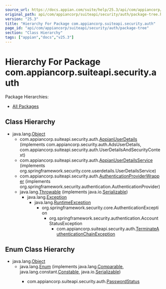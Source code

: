 ```yaml
---
source_url: https://docs.appian.com/suite/help/25.3/api/com/appiancorp/suiteapi/security/auth/package-tree.html
original_path: api/com/appiancorp/suiteapi/security/auth/package-tree.html
version: "25.3"
title: "Hierarchy For Package com.appiancorp.suiteapi.security.auth"
page_id: "api/com/appiancorp/suiteapi/security/auth/package-tree"
section: "Class Hierarchy"
tags: ["appian","docs","v25.3"]
---
```



# Hierarchy For Package com.appiancorp.suiteapi.security.auth

Package Hierarchies:

-   [All Packages](../../../../../overview-tree.html)

## Class Hierarchy

-   java.lang.[Object](https://docs.oracle.com/en/java/javase/17/docs/api/java.base/java/lang/Object.html "class or interface in java.lang")
    -   com.appiancorp.suiteapi.security.auth.[AppianUserDetails](AppianUserDetails.html "class in com.appiancorp.suiteapi.security.auth") (implements com.appiancorp.security.auth.AdsUserDetails, com.appiancorp.suiteapi.security.auth.UserDetailsAndSecurityContext)
    -   com.appiancorp.suiteapi.security.auth.[AppianUserDetailsService](AppianUserDetailsService.html "class in com.appiancorp.suiteapi.security.auth") (implements org.springframework.security.core.userdetails.UserDetailsService)
    -   com.appiancorp.suiteapi.security.auth.[AuthenticationProviderWrapper](AuthenticationProviderWrapper.html "class in com.appiancorp.suiteapi.security.auth") (implements org.springframework.security.authentication.AuthenticationProvider)
    -   java.lang.[Throwable](https://docs.oracle.com/en/java/javase/17/docs/api/java.base/java/lang/Throwable.html "class or interface in java.lang") (implements java.io.[Serializable](https://docs.oracle.com/en/java/javase/17/docs/api/java.base/java/io/Serializable.html "class or interface in java.io"))
        -   java.lang.[Exception](https://docs.oracle.com/en/java/javase/17/docs/api/java.base/java/lang/Exception.html "class or interface in java.lang")
            -   java.lang.[RuntimeException](https://docs.oracle.com/en/java/javase/17/docs/api/java.base/java/lang/RuntimeException.html "class or interface in java.lang")
                -   org.springframework.security.core.AuthenticationException
                    -   org.springframework.security.authentication.AccountStatusException
                        -   com.appiancorp.suiteapi.security.auth.[TerminateAuthenticationChainException](TerminateAuthenticationChainException.html "class in com.appiancorp.suiteapi.security.auth")

## Enum Class Hierarchy

-   java.lang.[Object](https://docs.oracle.com/en/java/javase/17/docs/api/java.base/java/lang/Object.html "class or interface in java.lang")
    -   java.lang.[Enum](https://docs.oracle.com/en/java/javase/17/docs/api/java.base/java/lang/Enum.html "class or interface in java.lang")<E> (implements java.lang.[Comparable](https://docs.oracle.com/en/java/javase/17/docs/api/java.base/java/lang/Comparable.html "class or interface in java.lang")<T>, java.lang.constant.[Constable](https://docs.oracle.com/en/java/javase/17/docs/api/java.base/java/lang/constant/Constable.html "class or interface in java.lang.constant"), java.io.[Serializable](https://docs.oracle.com/en/java/javase/17/docs/api/java.base/java/io/Serializable.html "class or interface in java.io"))
        -   com.appiancorp.suiteapi.security.auth.[PasswordStatus](PasswordStatus.html "enum class in com.appiancorp.suiteapi.security.auth")